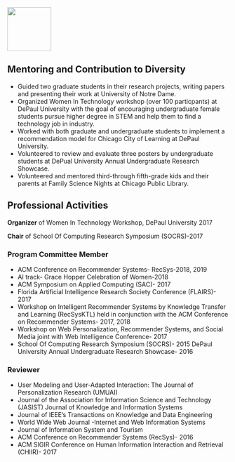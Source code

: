 
<img src="/images/act1.png" width="100" />

## Mentoring and Contribution to Diversity

- Guided two graduate students in their research projects, writing papers and presenting their work at University of Notre Dame.
- Organized Women In Technology workshop (over 100 particpants) at DePaul University with the goal of encouraging undergraduate female students pursue higher degree in STEM and help them to find a technology job in industry.
- Worked with both graduate and undergraduate students to implement a recommendation model for Chicago City of Learning at DePaul University.
- Volunteered to review and evaluate three posters by undergraduate students at DePual University Annual Undergraduate Research Showcase.
- Volunteered and mentored third-through fifth-grade kids and their parents at Family Science Nights at Chicago Public Library.

## Professional Activities

**Organizer** of Women In Technology Workshop, DePaul University 2017

**Chair** of School Of Computing Research Symposium (SOCRS)-2017

### Program Committee Member
- ACM Conference on Recommender Systems- RecSys-2018, 2019
- AI track- Grace Hopper Celebration of Women-2018
- ACM Symposium on Applied Computing (SAC)- 2017
- Florida Artificial Intelligence Research Society Conference (FLAIRS)- 2017
- Workshop on Intelligent Recommender Systems by Knowledge Transfer and Learning (RecSysKTL) held in conjunction with the ACM Conference on Recommender Systems- 2017, 2018
- Workshop on Web Personalization, Recommender Systems, and Social Media joint with Web Intelligence Conference- 2017
- School Of Computing Research Symposium (SOCRS)- 2015 DePaul University Annual Undergraduate Research Showcase- 2016

### Reviewer
- User Modeling and User-Adapted Interaction: The Journal of Personalization Research (UMUAI)
- Journal of the Association for Information Science and Technology (JASIST) Journal of Knowledge and Information Systems
- Journal of IEEE’s Transactions on Knowledge and Data Engineering
- World Wide Web Journal -Internet and Web Information Systems
- Journal of Information System and Tourism
- ACM Conference on Recommender Systems (RecSys)- 2016
- ACM SIGIR Conference on Human Information Interaction and Retrieval (CHIIR)- 2017

  
